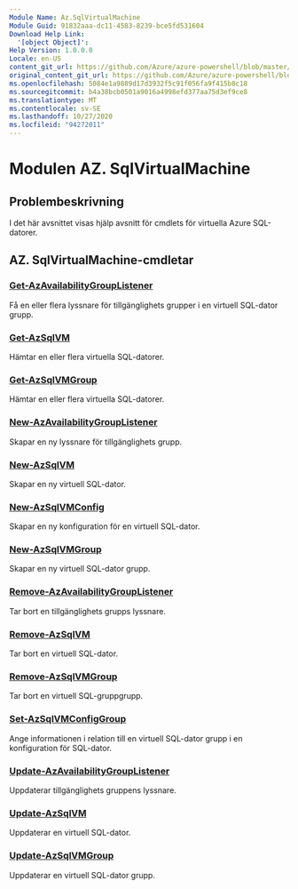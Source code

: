 ```yaml
---
Module Name: Az.SqlVirtualMachine
Module Guid: 91832aaa-dc11-4583-8239-bce5fd531604
Download Help Link:
  '[object Object]': 
Help Version: 1.0.0.0
Locale: en-US
content_git_url: https://github.com/Azure/azure-powershell/blob/master/src/SqlVirtualMachine/SqlVirtualMachine/help/Az.SqlVirtualMachine.md
original_content_git_url: https://github.com/Azure/azure-powershell/blob/master/src/SqlVirtualMachine/SqlVirtualMachine/help/Az.SqlVirtualMachine.md
ms.openlocfilehash: 5084e1a9889d17d3932f5c91f056fa9f415b8c18
ms.sourcegitcommit: b4a38bcb0501a9016a4998efd377aa75d3ef9ce8
ms.translationtype: MT
ms.contentlocale: sv-SE
ms.lasthandoff: 10/27/2020
ms.locfileid: "94272011"
---
```

# Modulen AZ. SqlVirtualMachine
## Problembeskrivning
I det här avsnittet visas hjälp avsnitt för cmdlets för virtuella Azure SQL-datorer.

## AZ. SqlVirtualMachine-cmdletar
### [Get-AzAvailabilityGroupListener](Get-AzAvailabilityGroupListener.md)
Få en eller flera lyssnare för tillgänglighets grupper i en virtuell SQL-dator grupp.

### [Get-AzSqlVM](Get-AzSqlVM.md)
Hämtar en eller flera virtuella SQL-datorer.

### [Get-AzSqlVMGroup](Get-AzSqlVMGroup.md)
Hämtar en eller flera virtuella SQL-datorer.

### [New-AzAvailabilityGroupListener](New-AzAvailabilityGroupListener.md)
Skapar en ny lyssnare för tillgänglighets grupp.

### [New-AzSqlVM](New-AzSqlVM.md)
Skapar en ny virtuell SQL-dator.

### [New-AzSqlVMConfig](New-AzSqlVMConfig.md)
Skapar en ny konfiguration för en virtuell SQL-dator.

### [New-AzSqlVMGroup](New-AzSqlVMGroup.md)
Skapar en ny virtuell SQL-dator grupp.

### [Remove-AzAvailabilityGroupListener](Remove-AzAvailabilityGroupListener.md)
Tar bort en tillgänglighets grupps lyssnare.

### [Remove-AzSqlVM](Remove-AzSqlVM.md)
Tar bort en virtuell SQL-dator.

### [Remove-AzSqlVMGroup](Remove-AzSqlVMGroup.md)
Tar bort en virtuell SQL-gruppgrupp.

### [Set-AzSqlVMConfigGroup](Set-AzSqlVMConfigGroup.md)
Ange informationen i relation till en virtuell SQL-dator grupp i en konfiguration för SQL-dator.

### [Update-AzAvailabilityGroupListener](Update-AzAvailabilityGroupListener.md)
Uppdaterar tillgänglighets gruppens lyssnare.

### [Update-AzSqlVM](Update-AzSqlVM.md)
Uppdaterar en virtuell SQL-dator.

### [Update-AzSqlVMGroup](Update-AzSqlVMGroup.md)
Uppdaterar en virtuell SQL-dator grupp.

